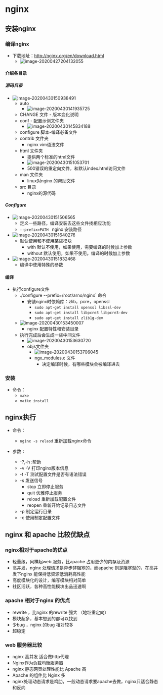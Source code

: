 # nginx

## 安装nginx
### 编译nginx

- 下载地址：http://nginx.org/en/download.html
  - ![image-20200427204132055](pic_lib/image-20200427204132055.png)


#### 介绍各目录

##### 源码目录

- ![image-20200430150938491](pic_lib/image-20200430150938491.png)
	- auto
		- ![image-20200430141935725](pic_lib/image-20200430141935725.png)
	-  CHANGE 文件 - 版本变化说明
	- conf - 配置示例文件夹
		- ![image-20200430145834188](pic_lib/image-20200430145834188.png)
	- configure 脚本-编译必备文件
	- contrib 文件夹 
		- nginx vim语法文件
	- html 文件夹
		- 提供两个标准的html文件
		- ![image-20200430151053701](pic_lib/image-20200430151053701.png)
		- 500错误的重定向文件，和默认index.html访问文件
	- man 文件夹
		- linux对nginx 的帮助文件
	- src 目录
		- nginx的源代码

##### Configure

- ![image-20200430151506565](pic_lib/image-20200430151506565.png)
	- 定义一些路径，编译安装去这些文件找相应功能
	- `--prefix=PATH ` nginx 安装路径
- ![image-20200430151640276](pic_lib/image-20200430151640276.png)
	- 默认使用和不使用某些模块
		- with 默认不使用，如果使用，需要编译的时候加上参数
		- without 默认使用，如果不使用，编译的时候加上参数
- ![image-20200430151832468](pic_lib/image-20200430151832468.png)
	- 编译中使用特殊的参数 

####  编译

- 执行configure文件
	- ./configure --prefix=/root/arno/nginx` 命令
		- 安装nginx时依赖库：zlib，pcre，openssl
			- `sudo apt-get install openssl libssl-dev`
			- `sudo apt-get install libpcre3 libpcre3-dev`
			- `sudo apt-get install zlib1g-dev`
	- ![image-20200430153450007](../image-20200430153450007.png)
		- nginx 配置特性和安装目录
	- 执行完成后会生成一些中间文件
		- ![image-20200430153630720](pic_lib/image-20200430153630720.png)
		- objs文件夹
			- ![image-20200430153706045](pic_lib/image-20200430153706045.png)
			- ngx_modules.c 文件
				- 决定编译时候，有哪些模块会被编译进去

### 安装

- 命令：
	- `make`
	- `maike install`

## nginx执行

- 命令：

	- `nginx -s relaod` 重新加载nginx命令
- 参数：

	- -?,-h     :帮助
	- -v   -V  打印nginx版本信息
	- -t   -T  测试配置文件是否有语法错误
	- -s  发送信号
		- stop 立即停止服务
		- quit 优雅停止服务
		- reload 重新加载配置文件
		- reopen 重新开始记录日志文件
	- -p 制定运行目录
	- -c 使用制定配置文件

## nginx 和 apache 比较优缺点

### nginx相对于apache的优点

- 轻量级，同样起web 服务，比apache 占用更少的内存及资源 
- 高并发，nginx 处理请求是异步非阻塞的，而apache 则是阻塞型的，在高并发下nginx 能保持低资源低消耗高性能 
- 高度模块化的设计，编写模块相对简单 
- 社区活跃，各种高性能模块出品迅速啊 

### apache 相对于nginx 的优点

- rewrite ，比nginx 的rewrite 强大 （地址重定向）
- 模块超多，基本想到的都可以找到 
- 少bug ，nginx 的bug 相对较多 
- 超稳定 

### web 服务器比较

- nginx 高并发 适合做http代理
- Nginx作为负载均衡服务器
- nginx 静态网页处理性能比 Apache 高
- Apache 的组件比 Nginx 多 
- nginx处理动态请求是鸡肋，一般动态请求要apache去做，nginx只适合静态和反向









